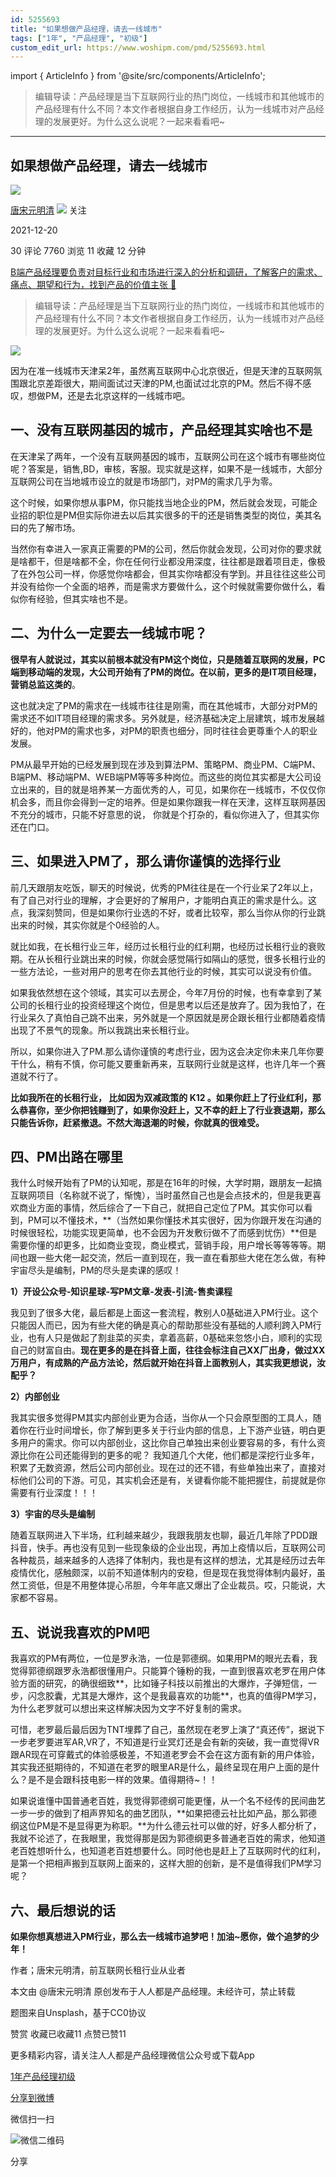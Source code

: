 ```yaml
---
id: 5255693
title: "如果想做产品经理，请去一线城市"
tags: ["1年", "产品经理", "初级"]
custom_edit_url: https://www.woshipm.com/pmd/5255693.html
---
```

import { ArticleInfo } from '@site/src/components/ArticleInfo';

<ArticleInfo
    author="唐宋元明清"
    authorLink="https://www.woshipm.com/u/772446"
    published="2021-12-20"
    views={7760}
    comments={30}
    collects={11}
/>

> 编辑导读：产品经理是当下互联网行业的热门岗位，一线城市和其他城市的产品经理有什么不同？本文作者根据自身工作经历，认为一线城市对产品经理的发展更好。为什么这么说呢？一起来看看吧~

---

## 如果想做产品经理，请去一线城市

[![](https://static.woshipm.com/view/woshipm_api_def_20240803164535_6361.png?imageView2/1/w/72/h/72/q/100)](https://www.woshipm.com/u/772446)

[唐宋元明清](https://www.woshipm.com/u/772446) ![](https://static.woshipm.com/tag/1101_1@2x.png) 关注

2021-12-20

30 评论 7760 浏览 11 收藏 12 分钟

[B端产品经理要负责对目标行业和市场进行深入的分析和调研，了解客户的需求、痛点、期望和行为，找到产品的价值主张 🔗](https://ke.qidianla.com/courses/bcpm)

> 编辑导读：产品经理是当下互联网行业的热门岗位，一线城市和其他城市的产品经理有什么不同？本文作者根据自身工作经历，认为一线城市对产品经理的发展更好。为什么这么说呢？一起来看看吧~

![](https://image.woshipm.com/wp-files/2021/12/rfQBvYbs2ogVdkjmQ7G3.jpg)

因为在准一线城市天津呆2年，虽然离互联网中心北京很近，但是天津的互联网氛围跟北京差距很大，期间面试过天津的PM,也面试过北京的PM。然后不得不感叹，想做PM，还是去北京这样的一线城市吧。

## 一、没有互联网基因的城市，产品经理其实啥也不是

在天津呆了两年，一个没有互联网基因的城市，互联网公司在这个城市有哪些岗位呢？答案是，销售,BD，审核，客服。现实就是这样，如果不是一线城市，大部分互联网公司在当地城市设立的就是市场部门，对PM的需求几乎为零。

这个时候，如果你想从事PM，你只能找当地企业的PM，然后就会发现，可能企业招的职位是PM但实际你进去以后其实很多的干的还是销售类型的岗位，美其名曰的先了解市场。

当然你有幸进入一家真正需要的PM的公司，然后你就会发现，公司对你的要求就是啥都干，但是啥都不全，你在任何行业都没用深度，往往都是跟着项目走，像极了在外包公司一样，你感觉你啥都会，但其实你啥都没有学到。并且往往这些公司并没有给你一个全面的培养，而是需求方要做什么，这个时候就需要你做什么，看似你有经验，但其实啥也不是。

## 二、为什么一定要去一线城市呢？

**很早有人就说过，其实以前根本就没有PM这个岗位，只是随着互联网的发展，PC端到移动端的发现，大公司开始有了PM的岗位。在以前，更多的是IT项目经理，营销总监这类的**。

这也就决定了PM的需求在一线城市往往是刚需，而在其他城市，大部分对PM的需求还不如IT项目经理的需求多。另外就是，经济基础决定上层建筑，城市发展越好的，他对PM的需求也多，对PM的职责也细分，同时往往会更尊重个人的职业发展。

PM从最早开始的已经发展到现在涉及到算法PM、策略PM、商业PM、C端PM、B端PM、移动端PM、WEB端PM等等多种岗位。而这些的岗位其实都是大公司设立出来的，目的就是培养某一方面优秀的人，可见，如果你在一线城市，不仅仅你机会多，而且你会得到一定的培养。但是如果你跟我一样在天津，这样互联网基因不充分的城市，只能不好意思的说， 你就是个打杂的，看似你进入了，但其实你还在门口。

## 三、如果进入PM了，那么请你谨慎的选择行业

前几天跟朋友吃饭，聊天的时候说，优秀的PM往往是在一个行业呆了2年以上，有了自己对行业的理解，才会更好的了解用户，才能明白真正的需求是什么。这点，我深刻赞同，但是如果你行业选的不好，或者比较窄，那么当你从你的行业跳出来的时候，其实你就是个0经验的人。

就比如我，在长租行业三年，经历过长租行业的红利期，也经历过长租行业的衰败期。在从长租行业跳出来的时候，你就会感觉隔行如隔山的感觉，很多长租行业的一些方法论，一些对用户的思考在你去其他行业的时候，其实可以说没有价值。

如果我依然想在这个领域，其实可以去房企，今年7月份的时候，也有幸拿到了某公司的长租行业的投资经理这个岗位，但是思考以后还是放弃了。因为我怕了，在行业呆久了真怕自己跳不出来，另外就是一个原因就是房企跟长租行业都随着疫情出现了不景气的现象。所以我跳出来长租行业。

所以，如果你进入了PM.那么请你谨慎的考虑行业，因为这会决定你未来几年你要干什么，稍有不慎，你可能又要重新再来，互联网行业就是这样，也许几年一个赛道就不行了。

**比如我所在的长租行业， 比如因为双减政策的 K12 。如果你赶上了行业红利，那么恭喜你，至少你把钱赚到了，如果你没赶上，又不幸的赶上了行业衰退期，那么只能告诉你，赶紧撤退。不然大海退潮的时候，你就真的很难受。**

## 四、PM出路在哪里

我什么时候开始有了PM的认知呢，那是在16年的时候，大学时期，跟朋友一起搞互联网项目（名称就不说了，惭愧），当时虽然自己也是会点技术的，但是我更喜欢商业方面的事情，然后综合了一下自己，就把自己定位了PM。其实你可以看到，PM可以不懂技术，**（当然如果你懂技术其实很好，因为你跟开发在沟通的时候很轻松，功能实现更简单，也不会因为开发敷衍做不了而感到忧伤）**但是需要你懂的却更多，比如商业变现，商业模式，营销手段，用户增长等等等等。期间也跟一些大佬一起交流，然后一直到现在，我一直在看那些大佬在怎么做，有种宇宙尽头是编制，PM的尽头是卖课的感叹！

**1）开设公众号-知识星球-写PM文章-发表-引流-售卖课程**

我见到了很多大佬，最后都是上面这一套流程，教别人0基础进入PM行业。这个只能因人而已，因为有些大佬的确是真心的帮助那些没有基础的人顺利跨入PM行业，也有人只是做起了割韭菜的买卖，拿着高薪，0基础来忽悠小白，顺利的实现自己的财富自由。**现在更多的是在抖音上面，往往会标注自己XX厂出身，做过XX万用户，有成熟的产品方法论，然后就开始在抖音上面教别人，其实我更想说，汝配乎？**

**2）内部创业**

我其实很多觉得PM其实内部创业更为合适，当你从一个只会原型图的工具人，随着你在行业时间增长，你了解到更多关于行业内部的信息，上下游产业链，明白更多用户的需求。你可以内部创业，这比你自己单独出来创业要容易的多，有什么资源比你在公司还能得到的更多的呢？ 我知道几个大佬，他们都是深挖行业多年，积累了无数资源，然后公司内部创业。现在过的还不错，有些单独出来了，直接对标他们公司的下游。可见，其实机会还是有，关键看你能不能把握住，前提就是你需要有行业深度！！！

**3）宇宙的尽头是编制**

随着互联网进入下半场，红利越来越少，我跟我朋友也聊，最近几年除了PDD跟抖音，快手。再也没有见到一些现象级的企业出现，再加上疫情以后，互联网公司各种裁员，越来越多的人选择了体制内，我也是有这样的想法，尤其是经历过去年疫情优化，感触颇深，以前不知道体制内的安稳，但是现在我觉得体制内最好，虽然工资低，但是不用整体提心吊胆，今年年底又爆出了企业裁员。哎，只能说，大家都不容易。

## 五、说说我喜欢的PM吧

我喜欢的PM有两位，一位是罗永浩，一位是郭德纲。如果用PM的眼光去看，我觉得郭德纲跟罗永浩都很懂用户。只能算个锤粉的我，一直到很喜欢老罗在用户体验方面的研究，的确很细致**，比如锤子科技以前推出的大爆炸，子弹短信，一步，闪念胶囊，尤其是大爆炸，这个是我最喜欢的功能**，也真的值得PM学习，为什么老罗就可以想出来这样解决因为文字不好复制的需求。

可惜，老罗最后最后因为TNT埋葬了自己，虽然现在老罗上演了“真还传”，据说下一步老罗要进军AR,VR了，不知道是行业冥灯还是会有新的突破，我一直觉得VR跟AR现在可穿戴式的体验感极差，不知道老罗会不会在这方面有新的用户体验，其实我还挺期待的，不知道在老罗的眼里AR是什么，最终呈现在用户上面的是什么？是不是会跟科技电影一样的效果。值得期待~！！

如果说谁懂中国普通老百姓，我觉得郭德纲可能更懂，从一个名不经传的民间曲艺一步一步的做到了相声界知名的曲艺团队，**如果把德云社比如产品，那么郭德纲这位PM是不是显得更为称职。**为什么德云社可以做的好，好多人都分析了，我就不论述了，在我眼里，我觉得那是因为郭德纲更多普通老百姓的需求，他知道老百姓想听什么，也知道老百姓想要什么。同时他也是赶上了互联网时代的红利，是第一个把相声搬到互联网上面来的，这样大胆的创新，是不是值得我们PM学习呢？

## 六、最后想说的话

**如果你想真想进入PM行业，那么去一线城市追梦吧！加油~愿你，做个追梦的少年！**

作者；唐宋元明清，前互联网长租行业从业者

本文由 @唐宋元明清 原创发布于人人都是产品经理。未经许可，禁止转载

题图来自Unsplash，基于CC0协议

赞赏 收藏已收藏11 点赞已赞11

更多精彩内容，请关注人人都是产品经理微信公众号或下载App

[1年](https://www.woshipm.com/tag/1%e5%b9%b4)[产品经理](https://www.woshipm.com/tag/pmd)[初级](https://www.woshipm.com/tag/%e5%88%9d%e7%ba%a7)

[分享到微博](https://service.weibo.com/share/share.php?appkey=2775287854&title=如果想做产品经理，请去一线城市&url=https://www.woshipm.com/pmd/5255693.html&pic=https://image.woshipm.com/wp-files/2021/12/rfQBvYbs2ogVdkjmQ7G3.jpg)

微信扫一扫

![微信二维码](https://api.pwmqr.com/qrcode/create/?url=https://www.woshipm.com/pmd/5255693.html)

分享
